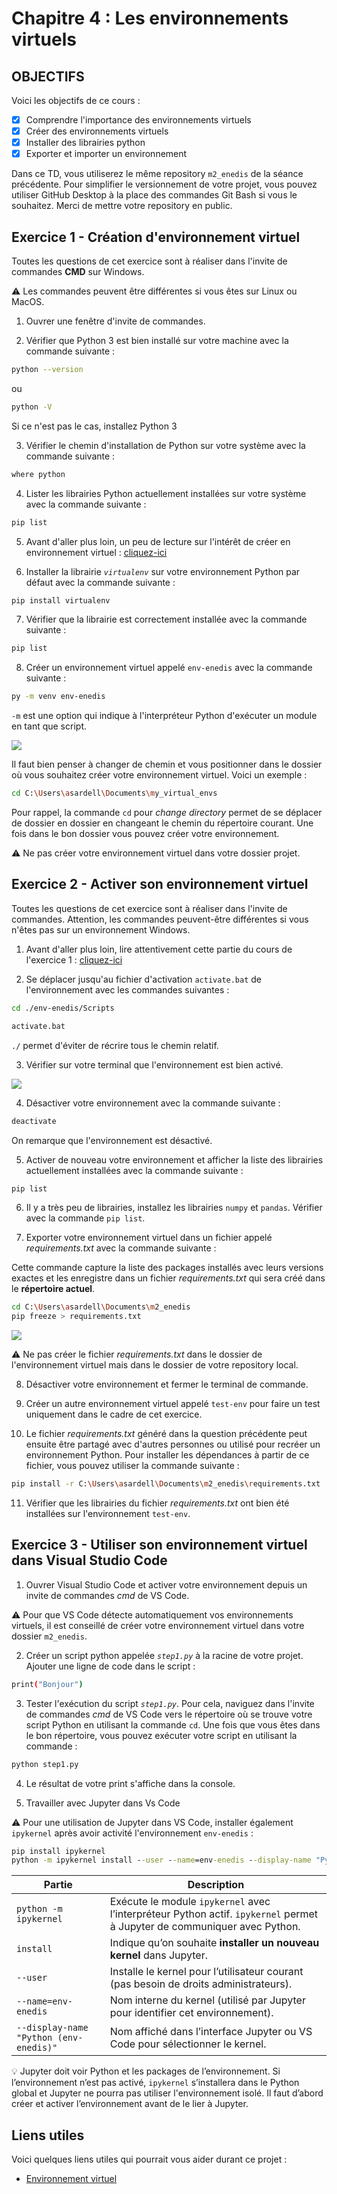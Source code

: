 # Chapitre 4 : Les environnements virtuels

## OBJECTIFS

Voici les objectifs de ce cours :
- [x] Comprendre l'importance des environnements virtuels
- [x] Créer des environnements virtuels
- [x] Installer des librairies python
- [x] Exporter et importer un environnement

Dans ce TD, vous utiliserez le même repository  `m2_enedis` de la séance précédente. Pour simplifier le versionnement de votre projet, vous pouvez utiliser GitHub Desktop à la place des commandes Git Bash si vous le souhaitez. Merci de mettre votre repository en public.

## Exercice 1 - Création d'environnement virtuel

Toutes les questions de cet exercice sont à réaliser dans l'invite de commandes **CMD** sur Windows. 

:warning: Les commandes peuvent être différentes si vous êtes sur Linux ou MacOS.


1. Ouvrer une fenêtre d'invite de commandes.

2. Vérifier que Python 3 est bien installé sur votre machine avec la commande suivante :
   
```sh
python --version
```
ou

```sh
python -V
```
Si ce n'est pas le cas, installez Python 3

3. Vérifier le chemin d'installation de Python sur votre système avec la commande suivante :

```sh
where python
```

4. Lister les librairies Python actuellement installées sur votre système avec la commande suivante : 
   
```sh
pip list
```

5. Avant d'aller plus loin, un peu de lecture sur l'intérêt de créer en environnement virtuel : [cliquez-ici](https://www.docstring.fr/glossaire/environnement-virtuel)

6. Installer la librairie *`virtualenv`* sur votre environnement Python par défaut avec la commande suivante :
   
```sh
pip install virtualenv
```

7. Vérifier que la librairie est correctement installée  avec la commande suivante : 

```sh
pip list
```

8. Créer un environnement virtuel appelé `env-enedis` avec la commande suivante :
   
```sh
py -m venv env-enedis
```
`-m` est une option qui indique à l'interpréteur Python d'exécuter un module en tant que script.

![](img/warning.gif)

Il faut bien penser à changer de chemin et vous positionner dans le dossier où vous souhaitez créer votre environnement virtuel. Voici un exemple : 

```sh
cd C:\Users\asardell\Documents\my_virtual_envs
```

Pour rappel, la commande `cd` pour *change directory* permet de se déplacer de dossier en dossier en changeant le chemin du répertoire courant.
Une fois dans le bon dossier vous pouvez créer votre environnement.

:warning: Ne pas créer votre environnement virtuel dans votre dossier projet.

## Exercice 2 - Activer son environnement virtuel

Toutes les questions de cet exercice sont à réaliser dans l'invite de commandes. Attention, les commandes peuvent-être différentes si vous n'êtes pas sur un environnement Windows.

1. Avant d'aller plus loin, lire attentivement cette partie du cours de l'exercice 1 : [cliquez-ici](https://www.docstring.fr/glossaire/environnement-virtuel/#comment-activer-un-environnement-virtuel-python)

2. Se déplacer jusqu'au fichier d'activation `activate.bat` de l'environnement avec les commandes suivantes : 

```sh
cd ./env-enedis/Scripts
```

```sh
activate.bat
```

`./` permet d'éviter de récrire tous le chemin relatif.

3. Vérifier sur votre terminal que l'environnement est bien activé.

![](img/env_activate.PNG)

4. Désactiver votre environnement avec la commande suivante : 

```sh
deactivate
```
On remarque que l'environnement est désactivé.

5. Activer de nouveau votre environnement et afficher la liste des librairies actuellement installées avec la commande suivante :

```sh
pip list
```

6. Il y a très peu de librairies, installez les librairies `numpy` et `pandas`. Vérifier avec la commande `pip list`.

7. Exporter votre environnement virtuel dans un fichier appelé *requirements.txt* avec la commande suivante : 

Cette commande capture la liste des packages installés avec leurs versions exactes et les enregistre dans un fichier *requirements.txt* qui sera créé dans le **répertoire actuel**.

```sh
cd C:\Users\asardell\Documents\m2_enedis
pip freeze > requirements.txt
```


![](img/warning.gif)

:warning: Ne pas créer le fichier  *requirements.txt*  dans le dossier de l'environnement virtuel mais dans le dossier de votre repository local.


8. Désactiver votre environnement et fermer le terminal de commande.

9. Créer un autre environnement virtuel appelé `test-env` pour faire un test uniquement dans le cadre de cet exercice.

10.   Le fichier *requirements.txt* généré dans la question précédente peut ensuite être partagé avec d'autres personnes ou utilisé pour recréer un environnement Python. Pour installer les dépendances à partir de ce fichier, vous pouvez utiliser la commande suivante :

```sh
pip install -r C:\Users\asardell\Documents\m2_enedis\requirements.txt
```

11.  Vérifier que les librairies du fichier *requirements.txt* ont bien été installées sur l'environnement `test-env`.

## Exercice 3 - Utiliser son environnement virtuel dans Visual Studio Code

1. Ouvrer Visual Studio Code et activer votre environnement depuis un invite de commandes *cmd* de VS Code. 

:warning: Pour que VS Code détecte automatiquement vos environnements virtuels, il est conseillé de créer votre environnement virtuel dans votre dossier `m2_enedis`.

2. Créer un script python appelée *`step1.py`* à la racine de votre projet. Ajouter une ligne de code dans le script :

```sh
print("Bonjour")
```

3. Tester l'exécution du script *`step1.py`*. Pour cela, naviguez dans l'invite de commandes *cmd* de VS Code vers le répertoire où se trouve votre script Python en utilisant la commande `cd`. Une fois que vous êtes dans le bon répertoire, vous pouvez exécuter votre script en utilisant la commande :

```sh
python step1.py 
```
4. Le résultat de votre print s'affiche dans la console.

5. Travailler avec Jupyter dans Vs Code

:warning: Pour une utilisation de Jupyter dans VS Code, installer également `ipykernel` après avoir activité l'environnement `env-enedis` :

```cmd
pip install ipykernel
python -m ipykernel install --user --name=env-enedis --display-name "Python (env-enedis)"
```

| Partie | Description |
|--------|-------------|
| `python -m ipykernel` | Exécute le module `ipykernel` avec l’interpréteur Python actif. `ipykernel` permet à Jupyter de communiquer avec Python. |
| `install` | Indique qu’on souhaite **installer un nouveau kernel** dans Jupyter. |
| `--user` | Installe le kernel pour l’utilisateur courant (pas besoin de droits administrateurs). |
| `--name=env-enedis` | Nom interne du kernel (utilisé par Jupyter pour identifier cet environnement). |
| `--display-name "Python (env-enedis)"` | Nom affiché dans l’interface Jupyter ou VS Code pour sélectionner le kernel. |

:bulb: Jupyter doit voir Python et les packages de l’environnement. Si l’environnement n’est pas activé, `ipykernel` s’installera dans le Python global et Jupyter ne pourra pas utiliser l'environnement isolé. Il faut d’abord créer et activer l’environnement avant de le lier à Jupyter.

## Liens utiles

Voici quelques liens utiles qui pourrait vous aider durant ce projet :

- [Environnement virtuel](https://www.docstring.fr/glossaire/environnement-virtuel)

